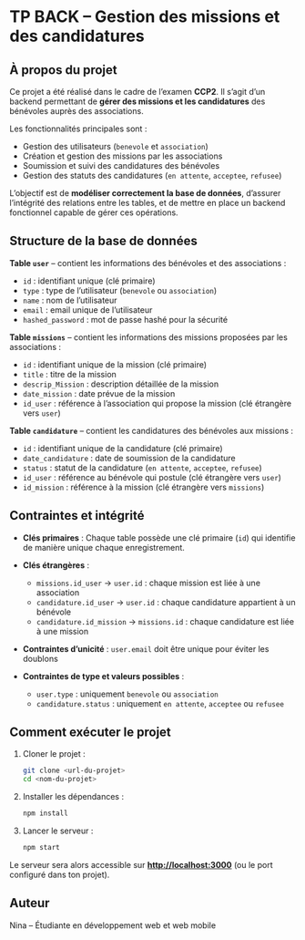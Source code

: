 # TP BACK – Gestion des missions et des candidatures

## À propos du projet

Ce projet a été réalisé dans le cadre de l’examen **CCP2**. Il s’agit d’un backend permettant de **gérer des missions et les candidatures** des bénévoles auprès des associations.

Les fonctionnalités principales sont :

- Gestion des utilisateurs (`benevole` et `association`)
- Création et gestion des missions par les associations
- Soumission et suivi des candidatures des bénévoles
- Gestion des statuts des candidatures (`en attente`, `acceptee`, `refusee`)

L’objectif est de **modéliser correctement la base de données**, d’assurer l’intégrité des relations entre les tables, et de mettre en place un backend fonctionnel capable de gérer ces opérations.

## Structure de la base de données

**Table `user`** – contient les informations des bénévoles et des associations :

- `id` : identifiant unique (clé primaire)
- `type` : type de l’utilisateur (`benevole` ou `association`)
- `name` : nom de l’utilisateur
- `email` : email unique de l’utilisateur
- `hashed_password` : mot de passe hashé pour la sécurité

**Table `missions`** – contient les informations des missions proposées par les associations :

- `id` : identifiant unique de la mission (clé primaire)
- `title` : titre de la mission
- `descrip_Mission` : description détaillée de la mission
- `date_mission` : date prévue de la mission
- `id_user` : référence à l’association qui propose la mission (clé étrangère vers `user`)

**Table `candidature`** – contient les candidatures des bénévoles aux missions :

- `id` : identifiant unique de la candidature (clé primaire)
- `date_candidature` : date de soumission de la candidature
- `status` : statut de la candidature (`en attente`, `acceptee`, `refusee`)
- `id_user` : référence au bénévole qui postule (clé étrangère vers `user`)
- `id_mission` : référence à la mission (clé étrangère vers `missions`)

## Contraintes et intégrité

- **Clés primaires** : Chaque table possède une clé primaire (`id`) qui identifie de manière unique chaque enregistrement.
- **Clés étrangères** :

  - `missions.id_user` → `user.id` : chaque mission est liée à une association
  - `candidature.id_user` → `user.id` : chaque candidature appartient à un bénévole
  - `candidature.id_mission` → `missions.id` : chaque candidature est liée à une mission

- **Contraintes d’unicité** : `user.email` doit être unique pour éviter les doublons
- **Contraintes de type et valeurs possibles** :

  - `user.type` : uniquement `benevole` ou `association`
  - `candidature.status` : uniquement `en attente`, `acceptee` ou `refusee`


## Comment exécuter le projet

1. Cloner le projet :

   ```bash
   git clone <url-du-projet>
   cd <nom-du-projet>
   ```

2. Installer les dépendances :

   ```bash
   npm install
   ```

3. Lancer le serveur :

   ```bash
   npm start
   ```

Le serveur sera alors accessible sur **[http://localhost:3000](http://localhost:3000)** (ou le port configuré dans ton projet).

## Auteur

Nina – Étudiante en développement web et web mobile
